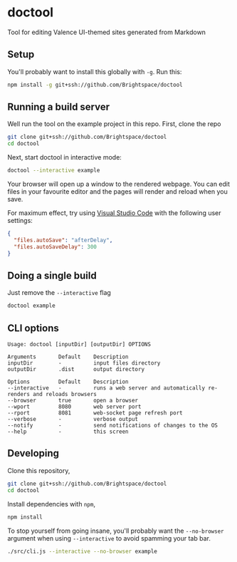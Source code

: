 # doctool

Tool for editing Valence UI-themed sites generated from Markdown

## Setup

You'll probably want to install this globally with `-g`. Run this:

```sh
npm install -g git+ssh://github.com/Brightspace/doctool
```

## Running a build server

Well run the tool on the example project in this repo. First, clone the repo

```sh
git clone git+ssh://github.com/Brightspace/doctool
cd doctool
```

Next, start doctool in interactive mode:

```sh
doctool --interactive example
```

Your browser will open up a window to the rendered webpage.
You can edit files in your favourite editor and the pages will render and reload when you save.

For maximum effect, try using [Visual Studio Code](https://code.visualstudio.com/) with the following user settings:

```json
{
  "files.autoSave": "afterDelay",
  "files.autoSaveDelay": 300
}
```

## Doing a single build

Just remove the `--interactive` flag

```sh
doctool example
```

## CLI options

```
Usage: doctool [inputDir] [outputDir] OPTIONS

Arguments       Default    Description
inputDir        -          input files directory
outputDir       .dist      output directory

Options         Default    Description
--interactive   -          runs a web server and automatically re-renders and reloads browsers
--browser       true       open a browser
--wport         8080       web server port
--rport         8081       web-socket page refresh port
--verbose       -          verbose output
--notify        -          send notifications of changes to the OS
--help          -          this screen
```

## Developing
Clone this repository,

```sh
git clone git+ssh://github.com/Brightspace/doctool
cd doctool
```

Install dependencies with `npm`,

```sh
npm install
```

To stop yourself from going insane, you'll probably want the `--no-browser` argument when using `--interactive` to avoid spamming your tab bar.

```sh
./src/cli.js --interactive --no-browser example
```
